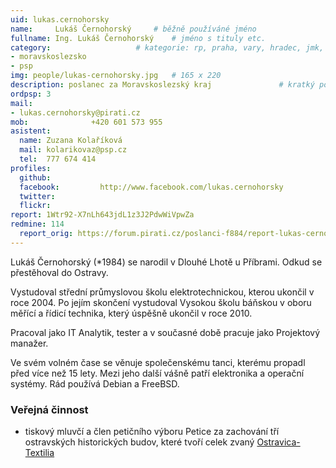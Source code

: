 ```yaml
---
uid: lukas.cernohorsky
name:     Lukáš Černohorský  	# běžně používáné jméno
fullname: Ing. Lukáš Černohorský  	# jméno s tituly etc.
category:                 	# kategorie: rp, praha, vary, hradec, jmk, senat
- moravskoslezsko
- psp
img: people/lukas-cernohorsky.jpg   # 165 x 220
description: poslanec za Moravskoslezský kraj           	# kratký popis, max 160 znaků
ordpsp: 3
mail:
- lukas.cernohorsky@pirati.cz
mob:			  +420 601 573 955
asistent:
  name: Zuzana Kolaříková
  mail: kolarikovaz@psp.cz
  tel:  777 674 414
profiles:
  github:                
  facebook: 		http://www.facebook.com/lukas.cernohorsky
  twitter: 		  
  flickr:
report: 1Wtr92-X7nLh643jdL1z3J2PdwWiVpwZa
redmine: 114
  report_orig: https://forum.pirati.cz/poslanci-f884/report-lukas-cernohorsky-t39059.html
---
```


Lukáš Černohorský (\*1984) se narodil v Dlouhé Lhotě u Příbrami. Odkud se přestěhoval do Ostravy.

Vystudoval střední průmyslovou školu elektrotechnickou, kterou ukončil v roce 2004. Po jejím skončení vystudoval Vysokou školu báňskou v oboru měřící a řídicí technika, který úspěšně ukončil v roce 2010.

Pracoval jako IT Analytik, tester a v současné době pracuje jako Projektový manažer.

Ve svém volném čase se věnuje společenskému tanci, kterému propadl před více než 15 lety. Mezi jeho další vášně patří elektronika a operační systémy. Rád používá Debian a FreeBSD.

### Veřejná činnost

- tiskový mluvčí a člen petičního výboru Petice za zachování tří ostravských historických budov, které tvoří celek zvaný [Ostravica-Textilia](http://ostravica-textilia.cz/)
